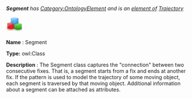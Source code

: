 ___Segment__ 
 has
 [Category:OntologyElement](../../Category/OntologyElement "Category:OntologyElement") 
 and is an
 [element of](../../Property/ElementOf "Property:ElementOf") 
[Trajectory](../../Submissions/Trajectory "Submissions:Trajectory")_




  





[![Class](../images/thumb/2/27/Class.gif/45px-Class.gif)](../../Image/Class.gif "Class")


__Name__ 
 : Segment
 



__Type:__ 
 owl:Class
 



__Description__ 
 : The Segment class captures the "connection" between two consecutive fixes. That is, a segment starts from a fix and ends at another fix. If the pattern is used to model the trajectory of some moving object, each segment is traversed by that moving object. Additional information about a segment can be attached as attributes.